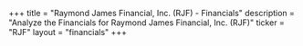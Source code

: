 +++
title = "Raymond James Financial, Inc. (RJF) - Financials"
description = "Analyze the Financials for Raymond James Financial, Inc. (RJF)"
ticker = "RJF"
layout = "financials"
+++

